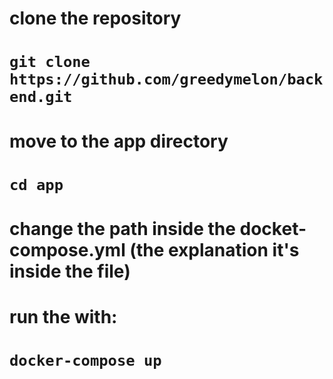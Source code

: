 # clone the repository 

# ```git clone https://github.com/greedymelon/backend.git ```

# move to the app directory 
# ```cd app```

# change the path inside the docket-compose.yml (the explanation it's inside the file)

# run the with:

# ``` docker-compose up ```
